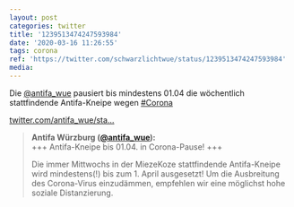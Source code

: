 ```yaml
---
layout: post
categories: twitter
title: '1239513474247593984'
date: '2020-03-16 11:26:55'
tags: corona
ref: 'https://twitter.com/schwarzlichtwue/status/1239513474247593984'
media:
---
```

Die [@antifa_wue](https://twitter.com/antifa_wue) pausiert bis mindestens 01.04 die wöchentlich stattfindende Antifa-Kneipe wegen [#Corona](/t/corona) 

[twitter.com/antifa_wue/sta…](https://twitter.com/antifa_wue/status/1239512775342374917?s=19) 


> <b>Antifa Würzburg ([@antifa_wue](https://twitter.com/antifa_wue)):</b>  
>+++ Antifa-Kneipe bis 01.04. in Corona-Pause! +++  
>  
>  
>  
>Die immer Mittwochs in der MiezeKoze stattfindende Antifa-Kneipe wird mindestens(!) bis zum 1. April ausgesetzt! Um die Ausbreitung des Corona-Virus einzudämmen, empfehlen wir eine möglichst hohe soziale Distanzierung.   
>  
>  


